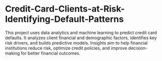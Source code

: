# Credit-Card-Clients-at-Risk-Identifying-Default-Patterns
This project uses data analytics and machine learning to predict credit card defaults. It analyzes client financial and demographic factors, identifies key risk drivers, and builds predictive models. Insights aim to help financial institutions reduce risk, optimize credit policies, and improve decision-making for better financial outcomes.
